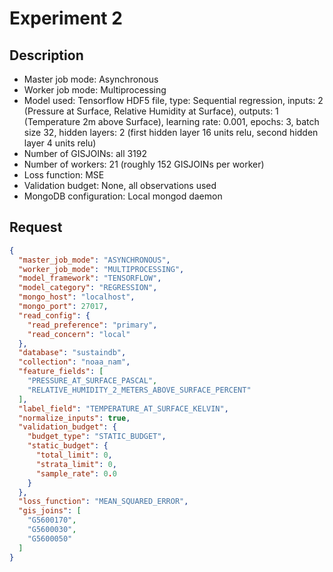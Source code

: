 # Experiment 2

## Description

- Master job mode: Asynchronous
- Worker job mode: Multiprocessing
- Model used: Tensorflow HDF5 file, type: Sequential regression, inputs: 2 (Pressure at Surface, Relative Humidity at Surface), outputs: 1 (Temperature 2m above Surface),
         learning rate: 0.001, epochs: 3, batch size 32, hidden layers: 2 (first hidden layer 16 units relu, second hidden layer 4 units relu) 
- Number of GISJOINs: all 3192
- Number of workers: 21 (roughly 152 GISJOINs per worker)
- Loss function: MSE
- Validation budget: None, all observations used
- MongoDB configuration: Local mongod daemon

## Request

```json
{
  "master_job_mode": "ASYNCHRONOUS",
  "worker_job_mode": "MULTIPROCESSING",
  "model_framework": "TENSORFLOW",
  "model_category": "REGRESSION",
  "mongo_host": "localhost",
  "mongo_port": 27017,
  "read_config": {
    "read_preference": "primary",
    "read_concern": "local"
  },
  "database": "sustaindb",
  "collection": "noaa_nam",
  "feature_fields": [
    "PRESSURE_AT_SURFACE_PASCAL",
    "RELATIVE_HUMIDITY_2_METERS_ABOVE_SURFACE_PERCENT"
  ],
  "label_field": "TEMPERATURE_AT_SURFACE_KELVIN",
  "normalize_inputs": true,
  "validation_budget": {
    "budget_type": "STATIC_BUDGET",
    "static_budget": {
      "total_limit": 0,
      "strata_limit": 0,
      "sample_rate": 0.0
    }
  },
  "loss_function": "MEAN_SQUARED_ERROR",
  "gis_joins": [
    "G5600170",
    "G5600030",
    "G5600050"
  ]
}
```
